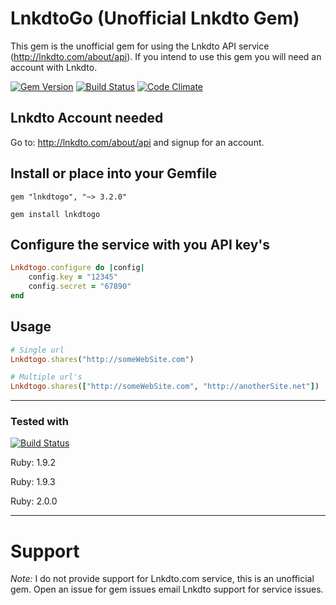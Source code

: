 # LnkdtoGo (Unofficial Lnkdto Gem)
This gem is the unofficial gem for using the Lnkdto API service (http://lnkdto.com/about/api). If you intend to use this gem you will need an account with Lnkdto.

[![Gem Version](https://badge.fury.io/rb/ystock.png)](http://badge.fury.io/rb/ystock) [![Build Status](https://travis-ci.org/gregwinn/lnkdtogo.png?branch=master)](https://travis-ci.org/gregwinn/lnkdtogo) [![Code Climate](https://codeclimate.com/github/gregwinn/lnkdtogo.png)](https://codeclimate.com/github/gregwinn/lnkdtogo)

## Lnkdto Account needed
Go to: http://lnkdto.com/about/api and signup for an account.

## Install or place into your Gemfile
```
gem "lnkdtogo", "~> 3.2.0"
```
```
gem install lnkdtogo
```

## Configure the service with you API key's
```ruby
Lnkdtogo.configure do |config|
	config.key = "12345"
	config.secret = "67890"
end
```

## Usage
```ruby
# Single url
Lnkdtogo.shares("http://someWebSite.com")

# Multiple url's
Lnkdtogo.shares(["http://someWebSite.com", "http://anotherSite.net"])
```
----

### Tested with
[![Build Status](https://travis-ci.org/gregwinn/lnkdtogo.png?branch=master)](https://travis-ci.org/gregwinn/lnkdtogo)

Ruby: 1.9.2

Ruby: 1.9.3

Ruby: 2.0.0

----

# Support
*Note:* I do not provide support for Lnkdto.com service, this is an unofficial gem. Open an issue for gem issues email Lnkdto support for service issues.

